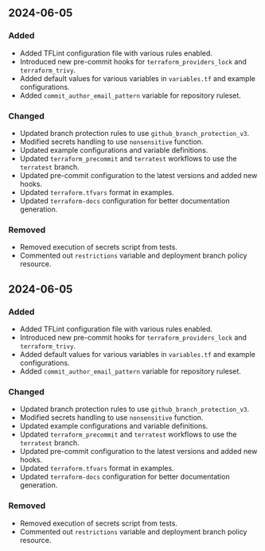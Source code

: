 ## 2024-06-05

### Added
- Added TFLint configuration file with various rules enabled.
- Introduced new pre-commit hooks for `terraform_providers_lock` and `terraform_trivy`.
- Added default values for various variables in `variables.tf` and example configurations.
- Added `commit_author_email_pattern` variable for repository ruleset.

### Changed
- Updated branch protection rules to use `github_branch_protection_v3`.
- Modified secrets handling to use `nonsensitive` function.
- Updated example configurations and variable definitions.
- Updated `terraform_precommit` and `terratest` workflows to use the `terratest` branch.
- Updated pre-commit configuration to the latest versions and added new hooks.
- Updated `terraform.tfvars` format in examples.
- Updated `terraform-docs` configuration for better documentation generation.

### Removed
- Removed execution of secrets script from tests.
- Commented out `restrictions` variable and deployment branch policy resource.

## 2024-06-05

### Added
- Added TFLint configuration file with various rules enabled.
- Introduced new pre-commit hooks for `terraform_providers_lock` and `terraform_trivy`.
- Added default values for various variables in `variables.tf` and example configurations.
- Added `commit_author_email_pattern` variable for repository ruleset.

### Changed
- Updated branch protection rules to use `github_branch_protection_v3`.
- Modified secrets handling to use `nonsensitive` function.
- Updated example configurations and variable definitions.
- Updated `terraform_precommit` and `terratest` workflows to use the `terratest` branch.
- Updated pre-commit configuration to the latest versions and added new hooks.
- Updated `terraform.tfvars` format in examples.
- Updated `terraform-docs` configuration for better documentation generation.

### Removed
- Removed execution of secrets script from tests.
- Commented out `restrictions` variable and deployment branch policy resource.
